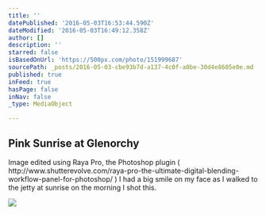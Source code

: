 ```yaml
---
title: ''
datePublished: '2016-05-03T16:53:44.590Z'
dateModified: '2016-05-03T16:49:12.358Z'
author: []
description: ''
starred: false
isBasedOnUrl: 'https://500px.com/photo/151999687'
sourcePath: _posts/2016-05-03-cbe93b7d-a137-4c0f-a0be-30d4e8605e0e.md
published: true
inFeed: true
hasPage: false
inNav: false
_type: MediaObject

---
```

<article style=""><h1>Pink Sunrise at Glenorchy</h1><p>Image edited using Raya Pro, the Photoshop plugin ( http://www.shutterevolve.com/raya-pro-the-ultimate-digital-blending-workflow-panel-for-photoshop/ ) I had a big smile on my face as I walked to the jetty at sunrise on the morning I shot this.</p><img src="https://drscdn.500px.org/photo/151999687/q%3D80_m%3D2000/31994e2f9e5eee070db64fd22d79c86e" /></article>